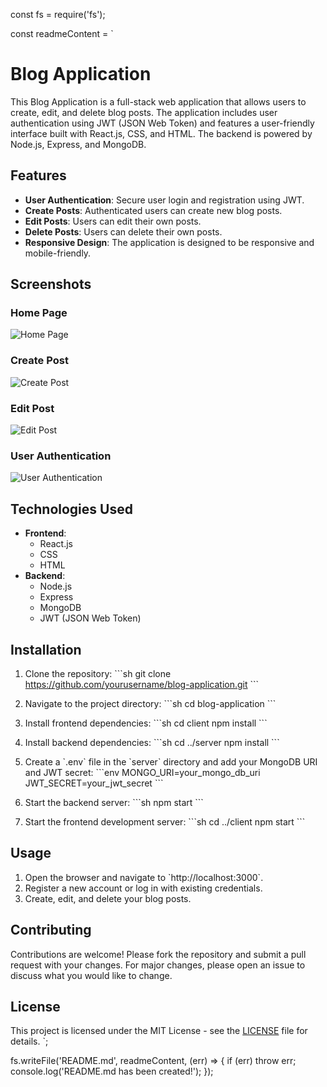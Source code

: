 const fs = require('fs');

const readmeContent = `
# Blog Application

This Blog Application is a full-stack web application that allows users to create, edit, and delete blog posts. The application includes user authentication using JWT (JSON Web Token) and features a user-friendly interface built with React.js, CSS, and HTML. The backend is powered by Node.js, Express, and MongoDB.

## Features

- **User Authentication**: Secure user login and registration using JWT.
- **Create Posts**: Authenticated users can create new blog posts.
- **Edit Posts**: Users can edit their own posts.
- **Delete Posts**: Users can delete their own posts.
- **Responsive Design**: The application is designed to be responsive and mobile-friendly.

## Screenshots

### Home Page
![Home Page](path/to/homepage-screenshot.png)

### Create Post
![Create Post](path/to/create-post-screenshot.png)

### Edit Post
![Edit Post](path/to/edit-post-screenshot.png)

### User Authentication
![User Authentication](path/to/user-authentication-screenshot.png)

## Technologies Used

- **Frontend**:
  - React.js
  - CSS
  - HTML
- **Backend**:
  - Node.js
  - Express
  - MongoDB
  - JWT (JSON Web Token)

## Installation

1. Clone the repository:
   \`\`\`sh
   git clone https://github.com/yourusername/blog-application.git
   \`\`\`

2. Navigate to the project directory:
   \`\`\`sh
   cd blog-application
   \`\`\`

3. Install frontend dependencies:
   \`\`\`sh
   cd client
   npm install
   \`\`\`

4. Install backend dependencies:
   \`\`\`sh
   cd ../server
   npm install
   \`\`\`

5. Create a \`.env\` file in the \`server\` directory and add your MongoDB URI and JWT secret:
   \`\`\`env
   MONGO_URI=your_mongo_db_uri
   JWT_SECRET=your_jwt_secret
   \`\`\`

6. Start the backend server:
   \`\`\`sh
   npm start
   \`\`\`

7. Start the frontend development server:
   \`\`\`sh
   cd ../client
   npm start
   \`\`\`

## Usage

1. Open the browser and navigate to \`http://localhost:3000\`.
2. Register a new account or log in with existing credentials.
3. Create, edit, and delete your blog posts.

## Contributing

Contributions are welcome! Please fork the repository and submit a pull request with your changes. For major changes, please open an issue to discuss what you would like to change.

## License

This project is licensed under the MIT License - see the [LICENSE](LICENSE) file for details.
`;

fs.writeFile('README.md', readmeContent, (err) => {
  if (err) throw err;
  console.log('README.md has been created!');
});

 
 
